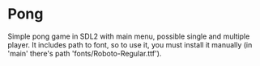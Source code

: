 # Pong

Simple pong game in SDL2 with main menu, possible single and multiple player. It includes path to font, so to use it, you must install it manually (in 'main' there's path 'fonts/Roboto-Regular.ttf').